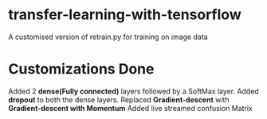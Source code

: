 # transfer-learning-with-tensorflow
A customised version of retrain.py for training on image data

# Customizations Done
Added 2 __dense(Fully connected)__ layers followed by a SoftMax layer.
Added __dropout__ to both the dense layers.
Replaced __Gradient-descent__ with __Gradient-descent with Momentum__
Added live streamed confusion Matrix

